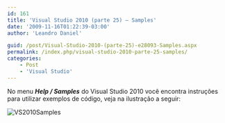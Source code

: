 ```yaml
---
id: 161
title: 'Visual Studio 2010 (parte 25) – Samples'
date: '2009-11-16T01:22:39-03:00'
author: 'Leandro Daniel'

guid: /post/Visual-Studio-2010-(parte-25)-e28093-Samples.aspx
permalink: /index.php/visual-studio-2010-parte-25-samples/
categories:
    - Post
    - 'Visual Studio'
---
```


No menu ***Help / Samples*** do Visual Studio 2010 você encontra instruções para utilizar exemplos de código, veja na ilustração a seguir:

![VS2010Samples](http://leandrodaniel.com/pics/WindowsLiveWriter/VisualStudio2010parte25Samples/3AD03549/VS2010Samples.gif "VS2010Samples")